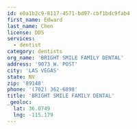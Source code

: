 ```yaml
---
id: e0a1b2c9-8117-4571-bd97-cbf1bdc9fab4
first_name: Edward
last_name: Chen
license: DDS
services:
  - dentist
category: dentists
org_name: 'BRIGHT SMILE FAMILY DENTAL'
address: '9073 W. POST'
city: 'LAS VEGAS'
state: NV
zip: '89148'
phone: '(702) 362-6898'
title: 'BRIGHT SMILE FAMILY DENTAL'
_geoloc:
  lat: 36.0749
  lng: -115.179
---
```

